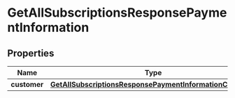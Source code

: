 
# GetAllSubscriptionsResponsePaymentInformation

## Properties
Name | Type | Description | Notes
------------ | ------------- | ------------- | -------------
**customer** | [**GetAllSubscriptionsResponsePaymentInformationCustomer**](GetAllSubscriptionsResponsePaymentInformationCustomer.md) |  |  [optional]



